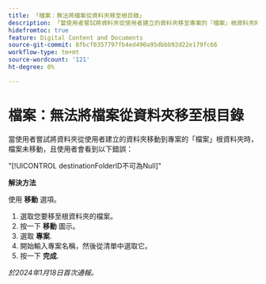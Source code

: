```yaml
---
title: 「檔案：無法將檔案從資料夾移至根目錄」
description: 「當使用者嘗試將資料夾從使用者建立的資料夾移至專案的『檔案』根資料夾時，檔案未移動，且使用者會看到錯誤訊息。」
hidefromtoc: true
feature: Digital Content and Documents
source-git-commit: 8fbcf0357797fb4ed490a95dbbb92d22e179fc66
workflow-type: tm+mt
source-wordcount: '121'
ht-degree: 0%

---
```



# 檔案：無法將檔案從資料夾移至根目錄

當使用者嘗試將資料夾從使用者建立的資料夾移動到專案的「檔案」根資料夾時，檔案未移動，且使用者會看到以下錯誤：

&quot;[!UICONTROL destinationFolderlD不可為Null]&quot;

**解決方法**

使用 **移動** 選項。

1. 選取您要移至根資料夾的檔案。
1. 按一下 **移動** 圖示。
1. 選取 **專案**.
1. 開始輸入專案名稱，然後從清單中選取它。
1. 按一下 **完成**.

_於2024年1月18日首次通報。_
